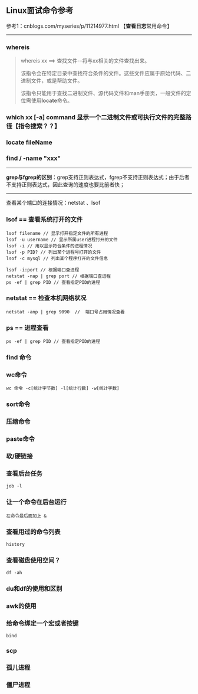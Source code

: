## Linux面试命令参考

参考1：cnblogs.com/myseries/p/11214977.html  【**查看日志**常用命令】

---

### whereis

> whereis  xx  ==>  查找文件--将与xx相关的文件查找出来。
>
> 该指令会在特定目录中查找符合条件的文件。这些文件应属于原始代码、二进制文件，或是帮助文件。
>
> 该指令只能用于查找二进制文件、源代码文件和man手册页，一般文件的定位需使用**locate**命令。

### which xx  [-a] command  显示一个二进制文件或可执行文件的完整路径【指令搜索？？】

### locate fileName

### find / -name "xxx"

---

**grep与fgrep的区别**：grep支持正则表达式，fgrep不支持正则表达式；由于后者不支持正则表达式，因此查询的速度也要比前者快；

---

查看某个端口的连接情况：netstat 、lsof



### lsof  ==  查看系统打开的文件

```shell
lsof filename // 显示打开指定文件的所有进程
lsof -u username // 显示所属user进程打开的文件
lsof -i // 用以显示符合条件的进程情况
lsof -p PID? // 列出某个进程号打开的文件
lsof -c mysql // 列出某个程序打开的文件信息

lsof -i:port // 根据端口查进程
netstat -nap | grep port // 根据端口查进程
ps -ef | grep PID // 查看指定PID的进程
```

### netstat  ==  检查本机网络状况

```shell
netstat -anp | grep 9090  //  端口号占用情况查看
```

### ps  ==  进程查看

```shell
ps -ef | grep PID // 查看指定PID的进程
```

### find 命令



### wc命令 

```shell
wc 命令 -c[统计字节数] -l[统计行数] -w[统计字数]
```





### sort命令



### 压缩命令



### paste命令





### 软/硬链接





### 查看后台任务

```shell
job -l
```



### 让一个命令在后台运行

```shell
在命令最后面加上 &
```



### 查看用过的命令列表

```shell
history
```



### 查看磁盘使用空间？

```shell
df -ah
```



### du和df的使用和区别



### awk的使用



### 给命令绑定一个宏或者按键

```shell
bind
```



### scp





### 孤儿进程

### 僵尸进程
